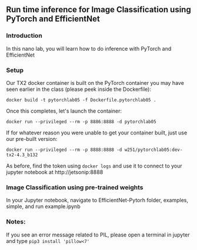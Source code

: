 ## Run time inference for Image Classification using PyTorch and EfficientNet

### Introduction
In this nano lab, you will learn how to do inference with PyTorch and EfficientNet

### Setup

Our TX2 docker container is built on the PyTorch container you may have seen earlier in the class (please peek inside
the Dockerfile):
```
docker build -t pytorchlab05 -f Dockerfile.pytorchlab05 .
```
Once this completes, let's launch the container:
```
docker run --privileged --rm -p 8886:8888 -d pytorchlab05
```
If for whatever reason you were unable to get your container built, just use our pre-built version:
```
docker run --privileged --rm -p 8888:8888 -d w251/pytorchlab05:dev-tx2-4.3_b132
```
As before, find the token using ```docker logs``` and use it to connect to your jupyter notebook at http://jetsonip:8888

### Image Classification using pre-trained weights
In your Jupyter notebook, navigate to EfficientNet-Pytorh folder, examples, simple, and run example.ipynb

### Notes:
If you see an error message related to PIL, please open a terminal in jupyter and type ```pip3 install 'pillow<7'```
